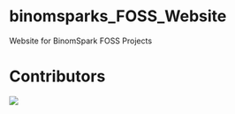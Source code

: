 # binomsparks_FOSS_Website
Website for BinomSpark FOSS Projects

# Contributors
<a href="https://github.com/Binomspark-FOSS/binomsparks_FOSS_Website/graphs/contributors">
  <img src="https://contrib.rocks/image?repo=Binomspark-FOSS/binomsparks_FOSS_Website" />
</a>